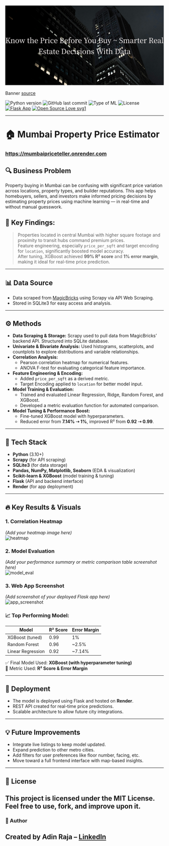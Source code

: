 ![banner](assets/banner.png)

Banner [source](https://banner.godori.dev/)

![Python version](https://img.shields.io/badge/Python%20version-3.10%2B-lightgrey)
![GitHub last commit](https://img.shields.io/github/last-commit/your-username/mumbai-property-price-estimator)
![Type of ML](https://img.shields.io/badge/Type%20of%20ML-Regression-blue)
![License](https://img.shields.io/badge/License-MIT-green)
[![Flask App](https://static.streamlit.io/badges/streamlit_badge_black_white.svg)](https://mumbaipriceteller.on.render.com)
[![Open Source Love svg1](https://badges.frapsoft.com/os/v1/open-source.svg?v=103)](https://github.com/ellerbrock/open-source-badges/)

---
# 🏠 Mumbai Property Price Estimator
### https://mumbaipriceteller.onrender.com

## 🔍 Business Problem
Property buying in Mumbai can be confusing with significant price variation across locations, property types, and builder reputations. This app helps homebuyers, sellers, and investors make informed pricing decisions by estimating property prices using machine learning — in real-time and without manual guesswork.

## 🧠 **Key Findings:**  
> Properties located in central Mumbai with higher square footage and proximity to transit hubs command premium prices.  
> Feature engineering, especially `price_per_sqft` and target encoding for `location`, significantly boosted model accuracy.  
> After tuning, XGBoost achieved **99% R² score** and **1% error margin**, making it ideal for real-time price prediction.

---
## 📊 Data Source

- Data scraped from [MagicBricks](https://www.magicbricks.com/) using Scrapy via API Web Scraping.
- Stored in SQLite3 for easy access and analysis.

---

## ⚙️ Methods

- **Data Scraping & Storage:** Scrapy used to pull data from MagicBricks’ backend API. Structured into SQLite database.
- **Univariate & Bivariate Analysis:** Used histograms, scatterplots, and countplots to explore distributions and variable relationships.
- **Correlation Analysis:**  
  - Pearson correlation heatmap for numerical features.  
  - ANOVA F-test for evaluating categorical feature importance.
- **Feature Engineering & Encoding:**  
  - Added `price_per_sqft` as a derived metric.  
  - Target Encoding applied to `location` for better model input.
- **Model Training & Evaluation:**  
  - Trained and evaluated Linear Regression, Ridge, Random Forest, and XGBoost.  
  - Developed a metric evaluation function for automated comparison.
- **Model Tuning & Performance Boost:**  
  - Fine-tuned XGBoost model with hyperparameters.  
  - Reduced error from **7.14% ➝ 1%**, improved R² from **0.92 ➝ 0.99**.

---

## 🧱 Tech Stack

- **Python** (3.10+)
- **Scrapy** (for API scraping)
- **SQLite3** (for data storage)
- **Pandas, NumPy, Matplotlib, Seaborn** (EDA & visualization)
- **Scikit-learn & XGBoost** (model training & tuning)
- **Flask** (API and backend interface)
- **Render** (for app deployment)

---

## 🔥 Key Results & Visuals

### 1. Correlation Heatmap  
*(Add your heatmap image here)*  
![heatmap](assets/heatmap.png)

### 2. Model Evaluation  
*(Add your performance summary or metric comparison table screenshot here)*  
![model_eval](assets/model_eval.png)

### 3. Web App Screenshot  
*(Add screenshot of your deployed Flask app here)*  
![app_screenshot](assets/app_ui.png)

### 📈 Top Performing Model:

| Model              | R² Score | Error Margin |
|--------------------|----------|---------------|
| XGBoost (tuned)    | 0.99     | 1%            |
| Random Forest      | 0.96     | ~2.5%         |
| Linear Regression  | 0.92     | ~7.14%        |

✅ Final Model Used: **XGBoost (with hyperparameter tuning)**  
🎯 Metric Used: **R² Score & Error Margin**

---

## 🚀 Deployment

- The model is deployed using Flask and hosted on **Render**.
- REST API created for real-time price predictions.
- Scalable architecture to allow future city integrations.

---

## 💡 Future Improvements

- Integrate live listings to keep model updated.
- Expand prediction to other metro cities.
- Add filters for user preferences like floor number, facing, etc.
- Move toward a full frontend interface with map-based insights.

---

## 🧾 License
This project is licensed under the MIT License. Feel free to use, fork, and improve upon it.
---

### 👤 Author
Created by **Adin Raja** – [LinkedIn]((https://www.linkedin.com/in/adinraja78/))
---
